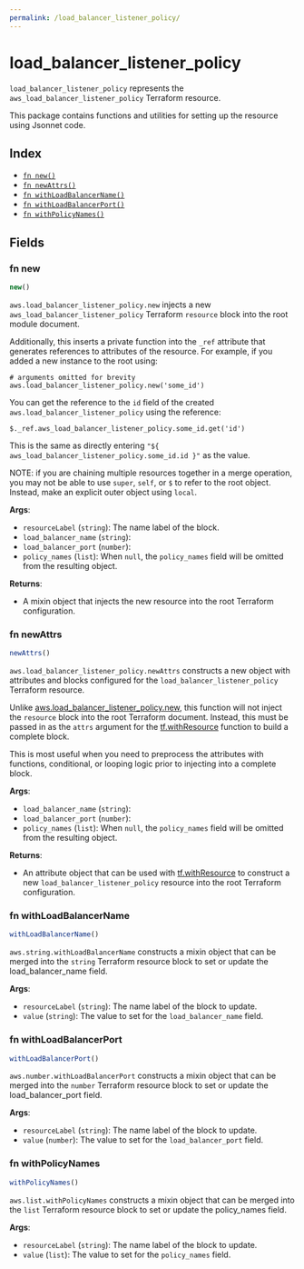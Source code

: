 ```yaml
---
permalink: /load_balancer_listener_policy/
---
```


# load_balancer_listener_policy

`load_balancer_listener_policy` represents the `aws_load_balancer_listener_policy` Terraform resource.



This package contains functions and utilities for setting up the resource using Jsonnet code.


## Index

* [`fn new()`](#fn-new)
* [`fn newAttrs()`](#fn-newattrs)
* [`fn withLoadBalancerName()`](#fn-withloadbalancername)
* [`fn withLoadBalancerPort()`](#fn-withloadbalancerport)
* [`fn withPolicyNames()`](#fn-withpolicynames)

## Fields

### fn new

```ts
new()
```


`aws.load_balancer_listener_policy.new` injects a new `aws_load_balancer_listener_policy` Terraform `resource`
block into the root module document.

Additionally, this inserts a private function into the `_ref` attribute that generates references to attributes of the
resource. For example, if you added a new instance to the root using:

    # arguments omitted for brevity
    aws.load_balancer_listener_policy.new('some_id')

You can get the reference to the `id` field of the created `aws.load_balancer_listener_policy` using the reference:

    $._ref.aws_load_balancer_listener_policy.some_id.get('id')

This is the same as directly entering `"${ aws_load_balancer_listener_policy.some_id.id }"` as the value.

NOTE: if you are chaining multiple resources together in a merge operation, you may not be able to use `super`, `self`,
or `$` to refer to the root object. Instead, make an explicit outer object using `local`.

**Args**:
  - `resourceLabel` (`string`): The name label of the block.
  - `load_balancer_name` (`string`): 
  - `load_balancer_port` (`number`): 
  - `policy_names` (`list`):  When `null`, the `policy_names` field will be omitted from the resulting object.

**Returns**:
- A mixin object that injects the new resource into the root Terraform configuration.


### fn newAttrs

```ts
newAttrs()
```


`aws.load_balancer_listener_policy.newAttrs` constructs a new object with attributes and blocks configured for the `load_balancer_listener_policy`
Terraform resource.

Unlike [aws.load_balancer_listener_policy.new](#fn-new), this function will not inject the `resource`
block into the root Terraform document. Instead, this must be passed in as the `attrs` argument for the
[tf.withResource](https://github.com/tf-libsonnet/core/tree/main/docs#fn-withresource) function to build a complete block.

This is most useful when you need to preprocess the attributes with functions, conditional, or looping logic prior to
injecting into a complete block.

**Args**:
  - `load_balancer_name` (`string`): 
  - `load_balancer_port` (`number`): 
  - `policy_names` (`list`):  When `null`, the `policy_names` field will be omitted from the resulting object.

**Returns**:
  - An attribute object that can be used with [tf.withResource](https://github.com/tf-libsonnet/core/tree/main/docs#fn-withresource) to construct a new `load_balancer_listener_policy` resource into the root Terraform configuration.


### fn withLoadBalancerName

```ts
withLoadBalancerName()
```

`aws.string.withLoadBalancerName` constructs a mixin object that can be merged into the `string`
Terraform resource block to set or update the load_balancer_name field.



**Args**:
  - `resourceLabel` (`string`): The name label of the block to update.
  - `value` (`string`): The value to set for the `load_balancer_name` field.


### fn withLoadBalancerPort

```ts
withLoadBalancerPort()
```

`aws.number.withLoadBalancerPort` constructs a mixin object that can be merged into the `number`
Terraform resource block to set or update the load_balancer_port field.



**Args**:
  - `resourceLabel` (`string`): The name label of the block to update.
  - `value` (`number`): The value to set for the `load_balancer_port` field.


### fn withPolicyNames

```ts
withPolicyNames()
```

`aws.list.withPolicyNames` constructs a mixin object that can be merged into the `list`
Terraform resource block to set or update the policy_names field.



**Args**:
  - `resourceLabel` (`string`): The name label of the block to update.
  - `value` (`list`): The value to set for the `policy_names` field.
